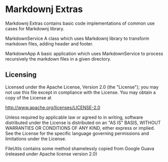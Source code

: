 
Markdownj Extras
================

Markdownj Extras contains basic code implementations of common use cases for
Markdownj library.

MarkdownService
A class which uses Markdownj library to transform markdown files, adding
header and footer.

MarkdownApp
A basic application which uses MarkdownService to process recursively the
markdown files in a given directory.

Licensing
---------

Licensed under the Apache License, Version 2.0 (the "License");
you may not use this file except in compliance with the License.
You may obtain a copy of the License at

http://www.apache.org/licenses/LICENSE-2.0

Unless required by applicable law or agreed to in writing, software
distributed under the License is distributed on an "AS IS" BASIS,
WITHOUT WARRANTIES OR CONDITIONS OF ANY KIND, either express or implied.
See the License for the specific language governing permissions and
limitations under the License.

FileUtils contains some method shamelessly copied from Google Guava 
(released under Apache license version 2.0) 



